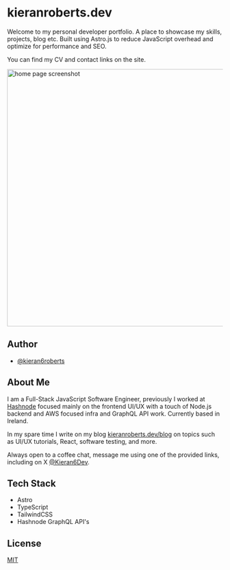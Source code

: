 # kieranroberts.dev

Welcome to my personal developer portfolio. A place to showcase my skills, projects, blog etc. Built using Astro.js to reduce JavaScript overhead and optimize for performance and SEO.

You can find my CV and contact links on the site.

<img width="600" alt="home page screenshot" src="https://github.com/user-attachments/assets/7fd91c54-3e18-4ee4-8094-604595995bef" />

## Author

- [@kieran6roberts](https://www.github.com/kieran6roberts)

## About Me

I am a Full-Stack JavaScript Software Engineer, previously I worked at [Hashnode](https://hashnode.com/) focused mainly on the frontend UI/UX with a touch of Node.js backend and AWS focused infra and GraphQL API work. Currently based in Ireland.

In my spare time I write on my blog [kieranroberts.dev/blog](https://kieranroberts.dev/blog) on topics such as UI/UX tutorials, React, software testing, and more.

Always open to a coffee chat, message me using one of the provided links, including on X [@Kieran6Dev](https://x.com/Kieran6dev).

## Tech Stack

- Astro
- TypeScript
- TailwindCSS
- Hashnode GraphQL API's

## License

[MIT](https://choosealicense.com/licenses/mit/)
